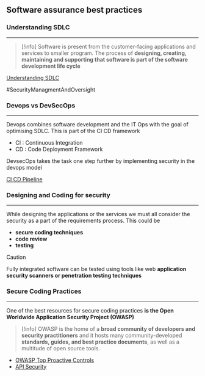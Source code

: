 ## Software assurance best practices 

### Understanding SDLC
---
>[!info]
> Software is present from the customer-facing applications and services to smaller program. The process of **designing, creating, maintaining and supporting that software is part of the software development life cycle**

[Understanding SDLC](../concepts/Understanding%20SDLC.md)

#SecurityManagmentAndOversight 
### Devops vs DevSecOps
---
Devops combines software development and the IT Ops with the goal of optimising SDLC. This is part of the CI CD  framework 
- CI : Continuous Integration
- CD : Code Deployment Framework 

DevsecOps takes the task one step further by implementing security in the devops model 

[CI CD Pipeline](../concepts/CI%20CD%20Pipeline.md)

### Designing and Coding for security 
---
While designing the applications or the services we must all consider the security as a part of the requirements process. This could be 
- **secure coding techniques**
- **code review**
- **testing** 

>[!caution]
>Fully integrated software can be tested using tools like web **application security scanners or penetration testing techniques**


### Secure Coding Practices 
---
One of the best resources for secure coding practices **is the Open Worldwide Application Security Project (OWASP)**

>[!info]
>OWASP is the home of a **broad community of developers and security practitioners** and it hosts many community-developed **standards, guides, and best practice documents**, as well as a multitude of open source tools.

- [OWASP Top Proactive Controls](../concepts/OWASP%20Top%20Proactive%20Controls.md)
- [API Security](../concepts/API%20Security.md)

